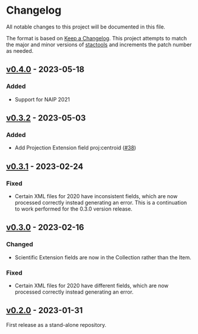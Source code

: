 # Changelog

All notable changes to this project will be documented in this file.

The format is based on [Keep a Changelog](https://keepachangelog.com/en/1.0.0/). This project attempts to match the major and minor versions of [stactools](https://github.com/stac-utils/stactools) and increments the patch number as needed.

## [v0.4.0] - 2023-05-18

### Added

- Support for NAIP 2021

## [v0.3.2] - 2023-05-03

### Added

- Add Projection Extension field proj:centroid ([#38](https://github.com/stactools-packages/naip/pull/38))

## [v0.3.1] - 2023-02-24

### Fixed

- Certain XML files for 2020 have inconsistent fields, which are now processed correctly instead generating an error. This is a continuation to work performed for the 0.3.0 version release.

## [v0.3.0] - 2023-02-16

### Changed

- Scientific Extension fields are now in the Collection rather than the Item.

### Fixed

- Certain XML files for 2020 have different fields, which are now processed correctly instead
  generating an error.

## [v0.2.0] - 2023-01-31

First release as a stand-alone repository.

[Unreleased]: https://github.com/stactools-packages/naip/compare/v0.4.0..main
[v0.4.0]: https://github.com/stactools-packages/naip/compare/v0.3.2..v0.4.0
[v0.3.2]: https://github.com/stactools-packages/naip/compare/v0.3.1..v0.3.2
[v0.3.1]: https://github.com/stactools-packages/naip/compare/v0.3.0..v0.3.1
[v0.3.0]: https://github.com/stactools-packages/naip/compare/v0.2.0..v0.3.0
[v0.2.0]: https://github.com/stactools-packages/naip/tags/v0.2.0
